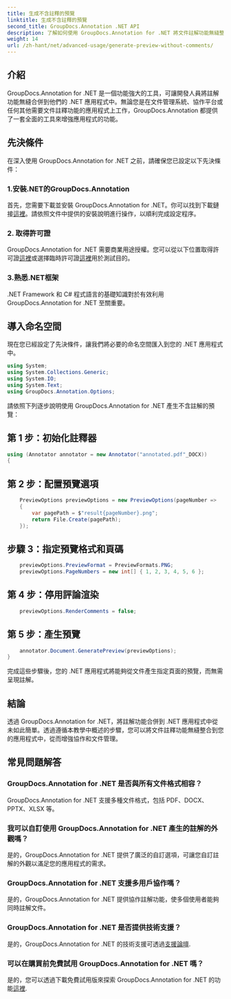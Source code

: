 ```yaml
---
title: 生成不含註釋的預覽
linktitle: 生成不含註釋的預覽
second_title: GroupDocs.Annotation .NET API
description: 了解如何使用 GroupDocs.Annotation for .NET 將文件註解功能無縫整合到 .NET 應用程式中。
weight: 14
url: /zh-hant/net/advanced-usage/generate-preview-without-comments/
---
```

## 介紹
GroupDocs.Annotation for .NET 是一個功能強大的工具，可讓開發人員將註解功能無縫合併到他們的 .NET 應用程式中。無論您是在文件管理系統、協作平台或任何其他需要文件註釋功能的應用程式上工作，GroupDocs.Annotation 都提供了一套全面的工具來增強應用程式的功能。
## 先決條件
在深入使用 GroupDocs.Annotation for .NET 之前，請確保您已設定以下先決條件：
### 1.安裝.NET的GroupDocs.Annotation
首先，您需要下載並安裝 GroupDocs.Annotation for .NET。你可以找到下載鏈接[這裡](https://releases.groupdocs.com/annotation/net/)。請依照文件中提供的安裝說明進行操作，以順利完成設定程序。
### 2. 取得許可證
GroupDocs.Annotation for .NET 需要商業用途授權。您可以從以下位置取得許可證[這裡](https://purchase.groupdocs.com/buy)或選擇臨時許可證[這裡](https://purchase.groupdocs.com/temporary-license/)用於測試目的。
### 3.熟悉.NET框架
.NET Framework 和 C# 程式語言的基礎知識對於有效利用 GroupDocs.Annotation for .NET 至關重要。

## 導入命名空間
現在您已經設定了先決條件，讓我們將必要的命名空間匯入到您的 .NET 應用程式中。

```csharp
using System;
using System.Collections.Generic;
using System.IO;
using System.Text;
using GroupDocs.Annotation.Options;
```

請依照下列逐步說明使用 GroupDocs.Annotation for .NET 產生不含註解的預覽：
## 第 1 步：初始化註釋器
```csharp
using (Annotator annotator = new Annotator("annotated.pdf"_DOCX))
{
```
## 第 2 步：配置預覽選項
```csharp
    PreviewOptions previewOptions = new PreviewOptions(pageNumber =>
    {
        var pagePath = $"result{pageNumber}.png";
        return File.Create(pagePath);
    });
```
## 步驟 3：指定預覽格式和頁碼
```csharp
    previewOptions.PreviewFormat = PreviewFormats.PNG;
    previewOptions.PageNumbers = new int[] { 1, 2, 3, 4, 5, 6 };
```
## 第 4 步：停用評論渲染
```csharp
    previewOptions.RenderComments = false;
```
## 第 5 步：產生預覽
```csharp
    annotator.Document.GeneratePreview(previewOptions);
}
```
完成這些步驟後，您的 .NET 應用程式將能夠從文件產生指定頁面的預覽，而無需呈現註解。

## 結論
透過 GroupDocs.Annotation for .NET，將註解功能合併到 .NET 應用程式中從未如此簡單。透過遵循本教學中概述的步驟，您可以將文件註釋功能無縫整合到您的應用程式中，從而增強協作和文件管理。
## 常見問題解答
### GroupDocs.Annotation for .NET 是否與所有文件格式相容？
GroupDocs.Annotation for .NET 支援多種文件格式，包括 PDF、DOCX、PPTX、XLSX 等。
### 我可以自訂使用 GroupDocs.Annotation for .NET 產生的註解的外觀嗎？
是的，GroupDocs.Annotation for .NET 提供了廣泛的自訂選項，可讓您自訂註解的外觀以滿足您的應用程式的需求。
### GroupDocs.Annotation for .NET 支援多用戶協作嗎？
是的，GroupDocs.Annotation for .NET 提供協作註解功能，使多個使用者能夠同時註解文件。
### GroupDocs.Annotation for .NET 是否提供技術支援？
是的，GroupDocs.Annotation for .NET 的技術支援可透過[支援論壇](https://forum.groupdocs.com/c/annotation/10).
### 可以在購買前免費試用 GroupDocs.Annotation for .NET 嗎？
是的，您可以透過下載免費試用版來探索 GroupDocs.Annotation for .NET 的功能[這裡](https://releases.groupdocs.com/).